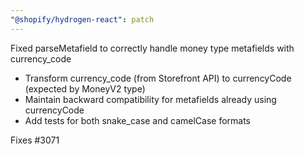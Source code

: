 ```yaml
---
"@shopify/hydrogen-react": patch
---
```


Fixed parseMetafield to correctly handle money type metafields with currency_code

- Transform currency_code (from Storefront API) to currencyCode (expected by MoneyV2 type)
- Maintain backward compatibility for metafields already using currencyCode
- Add tests for both snake_case and camelCase formats

Fixes #3071